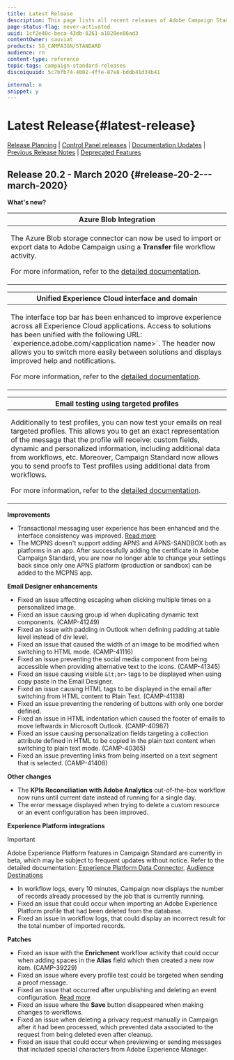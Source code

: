 ```yaml
---
title: Latest Release
description: This page lists all recent releases of Adobe Campaign Standard.
page-status-flag: never-activated
uuid: 1cf2e40c-beca-43db-8261-a1820ee86ad3
contentOwner: sauviat
products: SG_CAMPAIGN/STANDARD
audience: rn
content-type: reference
topic-tags: campaign-standard-releases
discoiquuid: 5c7bfb74-4002-4ffe-87e8-bddb41d34b41

internal: n
snippet: y
---
```


# Latest Release{#latest-release}

[Release Planning](https://helpx.adobe.com/campaign/kb/acs-release-planning.html) &#124; [Control Panel releases](https://docs.adobe.com/content/help/en/control-panel/using/release-notes.html) &#124; [Documentation Updates](../../rn/using/documentation-updates.md) &#124; [Previous Release Notes](../../rn/using/release-notes-2019.md) &#124; [Deprecated Features](https://helpx.adobe.com/campaign/kb/acs-deprecated-and-removed-features.html)

## Release 20.2 - March 2020 {#release-20-2---march-2020}

**What's new?**


<table> 
 <thead> 
  <tr> 
   <th> <strong>Azure Blob Integration</strong><br /> </th> 
  </tr> 
 </thead> 
 <tbody> 
  <tr> 
   <td> <p>The Azure Blob storage connector can now be used to import or export data to Adobe Campaign using a <strong>Transfer</strong> file workflow activity. </p>
    <p>For more information, refer to the <a href="../../administration/using/external-accounts.md#microsoft-azure-external-account">detailed documentation</a>.</p>
   </td> 
  </tr> 
 </tbody> 
</table>

<table> 
 <thead> 
  <tr> 
   <th> <strong>Unified Experience Cloud interface and domain</strong><br /> </th> 
  </tr> 
 </thead> 
 <tbody> 
  <tr> 
   <td> <p>The interface top bar has been enhanced to improve experience across all Experience Cloud applications. Access to solutions has been unified with the following URL: `experience.adobe.com/&lt;application name>`. The header now allows you to switch more easily between solutions and displays improved help and notifications.</p>
    <p>For more information, refer to the <a href="../../start/using/interface-description.md#top-bar">detailed documentation</a>. </p>
   </td> 
  </tr> 
 </tbody> 
</table>

<table> 
 <thead> 
  <tr> 
   <th> <strong>Email testing using targeted profiles</strong><br /> </th> 
  </tr> 
 </thead> 
 <tbody> 
  <tr> 
   <td> <p>Additionally to test profiles, you can now test your emails on real targeted profiles. This allows you to get an exact representation of the message that the profile will receive: custom fields, dynamic and personalized information, including additional data from workflows, etc. Moreover, Campaign Standard now allows you to send proofs to Test profiles using additional data from workflows.</p>
    <p>For more information, refer to the <a href="../../sending/using/testing-messages-using-target.md">detailed documentation</a>. </p>
   </td> 
  </tr> 
 </tbody> 
</table>

**Improvements**

* Transactional messaging user experience has been enhanced and the interface consistency was improved. [Read more](../../channels/using/about-transactional-messaging.md)
* The MCPNS doesn't support adding APNS and APNS-SANDBOX both as platforms in an app. After successfully adding the certificate in Adobe Campaign Standard, you are now no longer able to change your settings back since only one APNS platform (production or sandbox) can be added to the MCPNS app.

**Email Designer enhancements**

* Fixed an issue affecting escaping when clicking multiple times on a personalized image. 
* Fixed an issue causing group id when duplicating dynamic text components. (CAMP-41249)
* Fixed an issue with padding in Outlook when defining padding at table level instead of div level. 
* Fixed an issue that caused the width of an image to be modified when switching to HTML mode. (CAMP-41116)
* Fixed an issue preventing the social media component from being accessible when providing alternative text to the icons. (CAMP-41345)
* Fixed an issue causing visible `&lt;br>` tags to be displayed when using copy paste in the Email Designer.
* Fixed an issue causing HTML tags to be displayed in the email after switching from HTML content to Plain Text. (CAMP-41138)
* Fixed an issue preventing the rendering of buttons with only one border defined. 
* Fixed an issue in HTML indentation which caused the footer of emails to move leftwards in Microsoft Outlook. (CAMP-40987)
* Fixed an issue causing personalization fields targeting a collection attribute defined in HTML to be copied in the plain text content when switching to plain text mode. (CAMP-40365)
* Fixed an issue preventing links from being inserted on a text segment that is selected. (CAMP-41406)

**Other changes**

* The **KPIs Reconciliation with Adobe Analytics** out-of-the-box workflow now runs until current date instead of running for a single day.
* The error message displayed when trying to delete a custom resource or an event configuration has been improved. 

**Experience Platform integrations**

>[!IMPORTANT]
>
>Adobe Experience Platform features in Campaign Standard are currently in beta, which may be subject to frequent updates without notice. Refer to the detailed documentation: [Experience Platform Data Connector](../../administration/using/aep-about-data-connector.md), [Audience Destinations](../../audiences/using/aep-about-audience-destinations-service.md)

* In workflow logs, every 10 minutes, Campaign now displays the number of records already processed by the job that is currently running.
* Fixed an issue that could occur when importing an Adobe Experience Platform profile that had been deleted from the database.
* Fixed an issue in workflow logs, that could display an incorrect result for the total number of imported records.

**Patches**

* Fixed an issue with the **Enrichment** workflow activity that could occur when adding spaces in the **Alias** field which then created a new row item. (CAMP-39229)
* Fixed an issue where every profile test could be targeted when sending a proof message.
* Fixed an issue that occurred after unpublishing and deleting an event configuration. [Read more](../../channels/using/about-transactional-messaging.md#deleting-an-event)
* Fixed an issue where the **Save** button disappeared when making changes to workflows.
* Fixed an issue when deleting a privacy request manually in Campaign after it had been processed, which prevented data associated to the request from being deleted even after cleanup.
* Fixed an issue that could occur when previewing or sending messages that included special characters from Adobe Experience Manager.